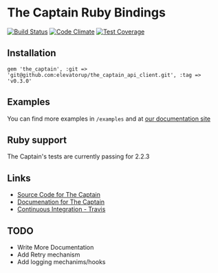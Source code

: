 # The Captain Ruby Bindings
[![Build Status](https://travis-ci.com/BeatnikBranding/the-captain-ruby.svg?token=C6FqZ465r9gwPzqYRPXc&branch=master)](https://travis-ci.com/BeatnikBranding/the-captain-ruby)
[![Code Climate](https://codeclimate.com/repos/568743721dd3e5010a0078f9/badges/9a334fb9d689f37653bf/gpa.svg)](https://codeclimate.com/repos/568743721dd3e5010a0078f9/feed)
[![Test Coverage](https://codeclimate.com/repos/568743721dd3e5010a0078f9/badges/9a334fb9d689f37653bf/coverage.svg)](https://codeclimate.com/repos/568743721dd3e5010a0078f9/coverage)

## Installation

```
gem 'the_captain', :git => 'git@github.com:elevatorup/the_captain_api_client.git', :tag => 'v0.3.0'
```

## Examples
You can find more examples in `/examples` and at [our documentation site](https://captain.readme.io/docs)

## Ruby support
The Captain's tests are currently passing for 2.2.3

## Links
* [Source Code for The Captain](http://github.com/BeatnikBranding/the-captain-ruby)
* [Documenation for The Captain](https://captain.readme.io/docs)
* [Continuous Integration - Travis](https://travis-ci.com/BeatnikBranding/the-captain-ruby)

## TODO
* Write More Documentation
* Add Retry mechanism
* Add logging mechanims/hooks
